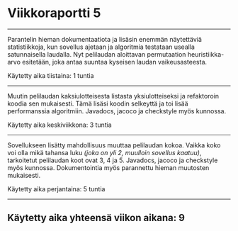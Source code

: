 # Viikkoraportti 5
---
Parantelin hieman dokumentaatiota ja lisäsin enemmän näytettäviä statistiikkoja, kun sovellus ajetaan ja algoritmia testataan usealla satunnaisella laudalla. Nyt pelilaudan aloittavan permutaation heuristiikka-arvo esitetään, joka antaa suuntaa kyseisen laudan vaikeusasteesta.

Käytetty aika tiistaina: 1 tuntia

---
Muutin pelilaudan kaksiulotteisesta listasta yksiulotteiseksi ja refaktoroin koodia sen mukaisesti. Tämä lisäsi koodin selkeyttä ja toi lisää performanssia algoritmiin. Javadocs, jacoco ja checkstyle myös kunnossa.

Käytetty aika keskiviikkona: 3 tuntia

---
Sovellukseen lisätty mahdollisuus muuttaa pelilaudan kokoa. Vaikka koko voi olla mikä tahansa luku *(joka on yli 2, muulloin sovellus kaatuu)*, tarkoitetut pelilaudan koot ovat 3, 4 ja 5. Javadocs, jacoco ja checkstyle myös kunnossa. Dokumentointia myös parannettu hieman muutosten mukaisesti.

Käytetty aika perjantaina: 5 tuntia

---
Käytetty aika yhteensä viikon aikana: 9
-